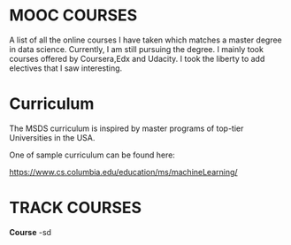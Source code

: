 # MOOC COURSES

A list of all the online courses I have taken which matches a master degree in data science. 
Currently, I am still pursuing the degree. I mainly took courses offered by Coursera,Edx and Udacity. I took the liberty to add electives that I saw interesting. 

# Curriculum

The MSDS curriculum is inspired by master programs of top-tier Universities in the USA.  

One of sample curriculum can be found here:

https://www.cs.columbia.edu/education/ms/machineLearning/


# TRACK COURSES

**Course**
-sd
